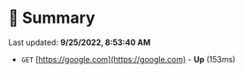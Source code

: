 # 📖 Summary
Last updated: **9/25/2022, 8:53:40 AM**

- `GET` [https://google.com](https://google.com) - **Up** (153ms)
